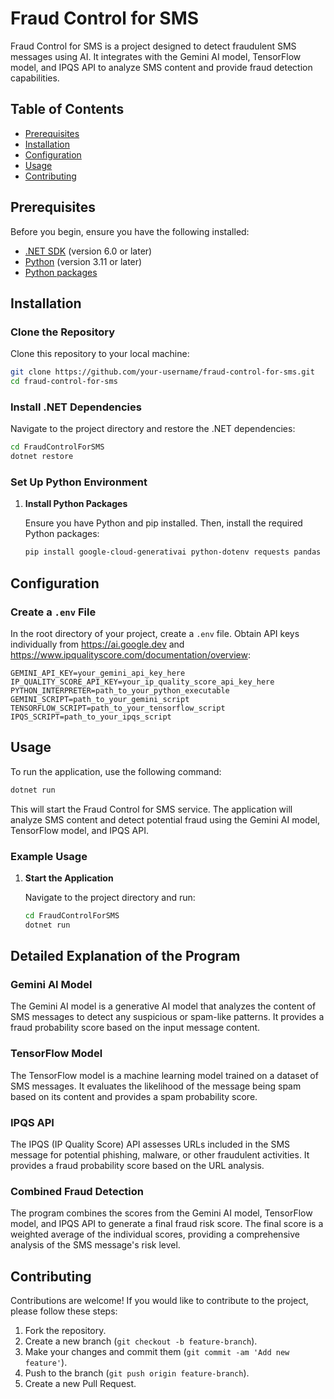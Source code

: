# Fraud Control for SMS

Fraud Control for SMS is a project designed to detect fraudulent SMS messages using AI. It integrates with the Gemini AI model, TensorFlow model, and IPQS API to analyze SMS content and provide fraud detection capabilities.

## Table of Contents

- [Prerequisites](#prerequisites)
- [Installation](#installation)
- [Configuration](#configuration)
- [Usage](#usage)
- [Contributing](#contributing)

## Prerequisites

Before you begin, ensure you have the following installed:

- [.NET SDK](https://dotnet.microsoft.com/download) (version 6.0 or later)
- [Python](https://www.python.org/downloads/) (version 3.11 or later)
- [Python packages](#python-packages)

## Installation

### Clone the Repository

Clone this repository to your local machine:

```bash
git clone https://github.com/your-username/fraud-control-for-sms.git
cd fraud-control-for-sms
```

### Install .NET Dependencies

Navigate to the project directory and restore the .NET dependencies:

```bash
cd FraudControlForSMS
dotnet restore
```

### Set Up Python Environment

1. **Install Python Packages**

   Ensure you have Python and pip installed. Then, install the required Python packages:

   ```bash
   pip install google-cloud-generativai python-dotenv requests pandas tensorflow
   ```

## Configuration

### Create a `.env` File

   In the root directory of your project, create a `.env` file. Obtain API keys individually from https://ai.google.dev and https://www.ipqualityscore.com/documentation/overview:

   ```env
   GEMINI_API_KEY=your_gemini_api_key_here
   IP_QUALITY_SCORE_API_KEY=your_ip_quality_score_api_key_here
   PYTHON_INTERPRETER=path_to_your_python_executable
   GEMINI_SCRIPT=path_to_your_gemini_script
   TENSORFLOW_SCRIPT=path_to_your_tensorflow_script
   IPQS_SCRIPT=path_to_your_ipqs_script
   ```

## Usage

To run the application, use the following command:

```bash
dotnet run
```

This will start the Fraud Control for SMS service. The application will analyze SMS content and detect potential fraud using the Gemini AI model, TensorFlow model, and IPQS API.

### Example Usage

1. **Start the Application**

   Navigate to the project directory and run:

   ```bash
   cd FraudControlForSMS
   dotnet run
   ```

## Detailed Explanation of the Program

### Gemini AI Model

The Gemini AI model is a generative AI model that analyzes the content of SMS messages to detect any suspicious or spam-like patterns. It provides a fraud probability score based on the input message content.

### TensorFlow Model

The TensorFlow model is a machine learning model trained on a dataset of SMS messages. It evaluates the likelihood of the message being spam based on its content and provides a spam probability score.

### IPQS API

The IPQS (IP Quality Score) API assesses URLs included in the SMS message for potential phishing, malware, or other fraudulent activities. It provides a fraud probability score based on the URL analysis.

### Combined Fraud Detection

The program combines the scores from the Gemini AI model, TensorFlow model, and IPQS API to generate a final fraud risk score. The final score is a weighted average of the individual scores, providing a comprehensive analysis of the SMS message's risk level.

## Contributing

Contributions are welcome! If you would like to contribute to the project, please follow these steps:

1. Fork the repository.
2. Create a new branch (`git checkout -b feature-branch`).
3. Make your changes and commit them (`git commit -am 'Add new feature'`).
4. Push to the branch (`git push origin feature-branch`).
5. Create a new Pull Request.
